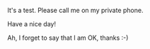 It's a test. Please call me on my private phone.

Have a nice day!

Ah, I forget to say that I am OK, thanks :-)
